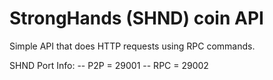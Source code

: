 # StrongHands (SHND) coin API

Simple API that does HTTP requests using RPC commands.

SHND Port Info:
-- P2P = 29001
-- RPC = 29002
